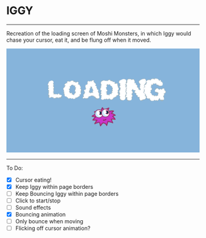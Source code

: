# IGGY 
---
Recreation of the loading screen of Moshi Monsters, in which Iggy would chase your cursor, eat it, and be flung off when it moved.


![Loading screen example](/assets/loading_screen.png)


---
To Do:
- [x] Cursor eating!
- [x] Keep Iggy within page borders
- [ ] Keep Bouncing Iggy within page borders
- [ ] Click to start/stop
- [ ] Sound effects
- [x] Bouncing animation
- [ ] Only bounce when moving
- [ ] Flicking off cursor animation?